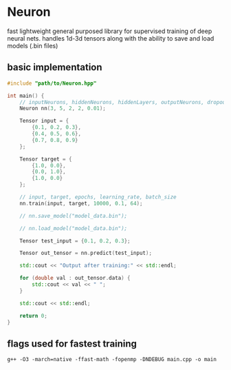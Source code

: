# Neuron

fast lightweight general purposed library for supervised training of deep neural nets. handles 1d-3d tensors along with the ability to save and load models (.bin files)

## basic implementation

```cpp
#include "path/to/Neuron.hpp"

int main() {
    // inputNeurons, hiddenNeurons, hiddenLayers, outputNeurons, dropout_rate
    Neuron nn(3, 5, 2, 2, 0.01);

    Tensor input = {
        {0.1, 0.2, 0.3},
        {0.4, 0.5, 0.6},
        {0.7, 0.8, 0.9}
    };

    Tensor target = {
        {1.0, 0.0},
        {0.0, 1.0},
        {1.0, 0.0}
    };

    // input, target, epochs, learning_rate, batch_size
    nn.train(input, target, 10000, 0.1, 64);

    // nn.save_model("model_data.bin");

    // nn.load_model("model_data.bin");

    Tensor test_input = {0.1, 0.2, 0.3};

    Tensor out_tensor = nn.predict(test_input);

    std::cout << "Output after training:" << std::endl;

    for (double val : out_tensor.data) {
        std::cout << val << " ";
    }

    std::cout << std::endl;

    return 0;
}
```

## flags used for fastest training

```
g++ -O3 -march=native -ffast-math -fopenmp -DNDEBUG main.cpp -o main
```
